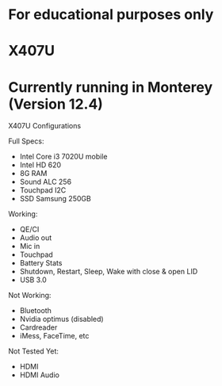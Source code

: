 # For educational purposes only
# X407U
# Currently running in Monterey (Version 12.4)
X407U Configurations

Full Specs:

- Intel Core i3 7020U mobile
- Intel HD 620
- 8G RAM
- Sound ALC 256
- Touchpad I2C
- SSD Samsung 250GB

Working:
- QE/CI 
- Audio out
- Mic in 
- Touchpad
- Battery Stats
- Shutdown, Restart, Sleep, Wake with close & open LID
- USB 3.0

Not Working:
- Bluetooth
- Nvidia optimus (disabled)
- Cardreader
- iMess, FaceTime, etc

Not Tested Yet:
- HDMI
- HDMI Audio
